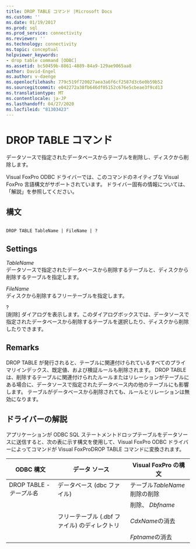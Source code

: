 ```yaml
---
title: DROP TABLE コマンド |Microsoft Docs
ms.custom: ''
ms.date: 01/19/2017
ms.prod: sql
ms.prod_service: connectivity
ms.reviewer: ''
ms.technology: connectivity
ms.topic: conceptual
helpviewer_keywords:
- drop table command [ODBC]
ms.assetid: bc50459b-8861-4889-84a9-129ae9065aa8
author: David-Engel
ms.author: v-daenge
ms.openlocfilehash: 779c519f720027aea3a6f6cf2587d3c6e0b59b52
ms.sourcegitcommit: e042272a38fb646df05152c676e5cbeae3f9cd13
ms.translationtype: MT
ms.contentlocale: ja-JP
ms.lasthandoff: 04/27/2020
ms.locfileid: "81303423"
---
```

# <a name="drop-table-command"></a>DROP TABLE コマンド
データソースで指定されたデータベースからテーブルを削除し、ディスクから削除します。  
  
 Visual FoxPro ODBC ドライバーでは、このコマンドのネイティブな Visual FoxPro 言語構文がサポートされています。 ドライバー固有の情報については、「解説」を参照してください。  
  
## <a name="syntax"></a>構文  
  
```  
  
DROP TABLE TableName | FileName | ?  
```  
  
## <a name="settings"></a>Settings  
 *TableName*  
 データソースで指定されたデータベースから削除するテーブルと、ディスクから削除するテーブルを指定します。  
  
 *FileName*  
 ディスクから削除するフリーテーブルを指定します。  
  
 ?  
 [削除] ダイアログを表示します。このダイアログボックスでは、データソースで指定されたデータベースから削除するテーブルを選択したり、ディスクから削除したりできます。  
  
## <a name="remarks"></a>Remarks  
 DROP TABLE が発行されると、テーブルに関連付けられているすべてのプライマリインデックス、既定値、および検証ルールも削除されます。 DROP TABLE は、削除するテーブルに関連付けられたルールまたはリレーションがテーブルにある場合に、データソースで指定されたデータベース内の他のテーブルにも影響します。 テーブルがデータベースから削除されても、ルールとリレーションは無効になります。  
  
## <a name="driver-remarks"></a>ドライバーの解説  
 アプリケーションが ODBC SQL ステートメントドロップテーブルをデータソースに送信すると、次の表に示す構文を使用して、Visual FoxPro ODBC ドライバーによってコマンドが Visual FoxProDROP TABLE コマンドに変換されます。  
  
|ODBC 構文|データ ソース|Visual FoxPro の構文|  
|-----------------|-----------------|--------------------------|  
|DROP TABLE *-テーブル名*|データベース (dbc ファイル)|テーブル*TableName*削除の削除|  
||フリーテーブル (.dbf ファイル) のディレクトリ|削除、 *Dbfname*<br /><br /> *CdxName*の消去<br /><br /> *Fptname*の消去|
